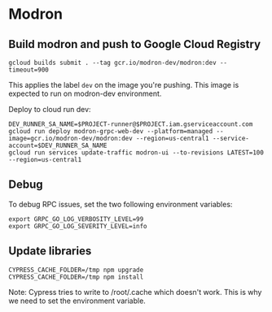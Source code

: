 # Modron 

## Build modron and push to Google Cloud Registry

```
gcloud builds submit . --tag gcr.io/modron-dev/modron:dev --timeout=900
```

This applies the label `dev` on the image you're pushing.
This image is expected to run on modron-dev environment.

Deploy to cloud run dev:

```
DEV_RUNNER_SA_NAME=$PROJECT-runner@$PROJECT.iam.gserviceaccount.com
gcloud run deploy modron-grpc-web-dev --platform=managed --image=gcr.io/modron-dev/modron:dev --region=us-central1 --service-account=$DEV_RUNNER_SA_NAME
gcloud run services update-traffic modron-ui --to-revisions LATEST=100 --region=us-central1
```

## Debug

To debug RPC issues, set the two following environment variables:

```
export GRPC_GO_LOG_VERBOSITY_LEVEL=99
export GRPC_GO_LOG_SEVERITY_LEVEL=info
```

## Update libraries

```
CYPRESS_CACHE_FOLDER=/tmp npm upgrade
CYPRESS_CACHE_FOLDER=/tmp npm install
```

Note: Cypress tries to write to /root/.cache which doesn't work. This is why we need to set the environment variable.
